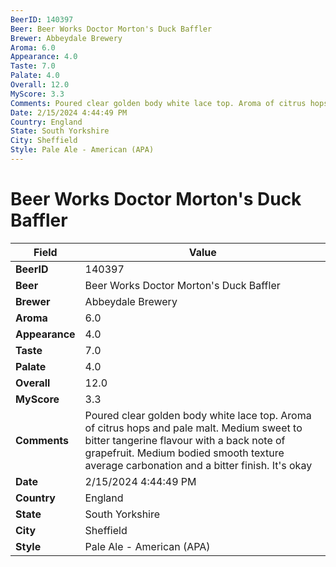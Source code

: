 ```yaml
---
BeerID: 140397
Beer: Beer Works Doctor Morton's Duck Baffler
Brewer: Abbeydale Brewery
Aroma: 6.0
Appearance: 4.0
Taste: 7.0
Palate: 4.0
Overall: 12.0
MyScore: 3.3
Comments: Poured clear golden body white lace top. Aroma of citrus hops and pale malt. Medium sweet to bitter tangerine flavour with a back note of grapefruit. Medium bodied smooth texture average carbonation and a bitter finish. It's okay
Date: 2/15/2024 4:44:49 PM
Country: England
State: South Yorkshire
City: Sheffield
Style: Pale Ale - American (APA)
---
```


# Beer Works Doctor Morton's Duck Baffler

| Field         | Value |
|---------------|-------|
| **BeerID** | 140397 |
| **Beer** | Beer Works Doctor Morton's Duck Baffler |
| **Brewer** | Abbeydale Brewery |
| **Aroma** | 6.0 |
| **Appearance** | 4.0 |
| **Taste** | 7.0 |
| **Palate** | 4.0 |
| **Overall** | 12.0 |
| **MyScore** | 3.3 |
| **Comments** | Poured clear golden body white lace top. Aroma of citrus hops and pale malt. Medium sweet to bitter tangerine flavour with a back note of grapefruit. Medium bodied smooth texture average carbonation and a bitter finish. It's okay  |
| **Date** | 2/15/2024 4:44:49 PM |
| **Country** | England |
| **State** | South Yorkshire |
| **City** | Sheffield |
| **Style** | Pale Ale - American (APA) |
